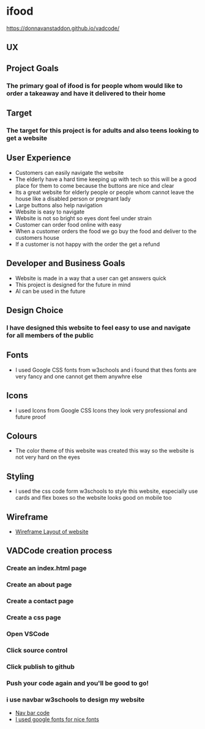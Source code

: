 # ifood
https://donnavanstaddon.github.io/vadcode/
## UX
## Project Goals
### The primary goal of ifood is for people whom would like to order a takeaway and have it delivered to their home
## Target
### The target for this project is for adults and also teens looking to get a website

## User Experience
* Customers can easily navigate the website
* The elderly have a hard time keeping up with tech so this will be a good place for them to come because the buttons are nice and clear
* Its a great website for elderly people or people whom cannot leave the house like a  disabled person or pregnant lady
* Large buttons also help navigation
* Website is easy to navigate
* Website is not so bright so eyes dont feel under strain
* Customer can order food online with easy
* When a customer orders the food we go buy the food and deliver to the customers house
* If a customer is not happy with the order the get a refund

## Developer and Business Goals
* Website is made in a way that a user can get answers quick
* This project is designed for the future in mind
* AI can be used in the future

## Design Choice
### I have designed this website to feel easy to use and navigate for all members of the public

## Fonts
* I used Google CSS fonts from w3schools and i found that thes fonts are very fancy and one cannot get them anywhre else

## Icons
* I used Icons from Google CSS Icons they look very professional and future proof

## Colours
* The color theme of this website was created this way so the website is not very hard on the eyes

## Styling
* I used the css code form w3schools to style this website, especially use cards and flex boxes so the website looks good on mobile too

## Wireframe
* [Wireframe Layout of website](ifood.pdf)

## VADCode creation process

### Create an index.html page
### Create an about page
### Create a contact page
### Create a css page
### Open VSCode
### Click source control
### Click publish to github
### Push your code again and you'll be good to go!
### i use navbar w3schools to design my website
* [Nav bar code](https://www.w3schools.com/howto/tryit.asp?filename=tryhow_js_topnav)
* [I used google fonts for nice fonts](https://www.w3schools.com/howto/tryit.asp?font=Sofia)